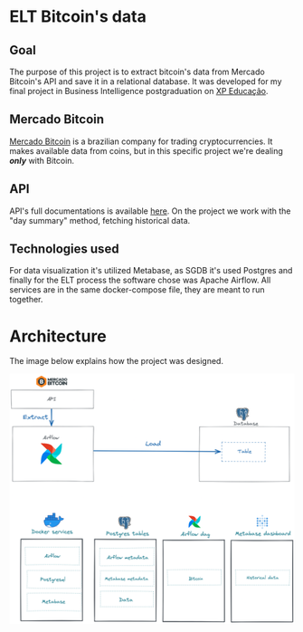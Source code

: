 # ELT Bitcoin's data

## Goal
 The purpose of this project is to extract bitcoin's data from Mercado Bitcoin's API and save it in a relational database. It was developed for my final project in Business Intelligence postgraduation on [XP Educação](https://www.xpeducacao.com.br/).


## Mercado Bitcoin
[Mercado Bitcoin](https://www.mercadobitcoin.com.br/) is a brazilian company for trading cryptocurrencies. It makes available data from coins, but in this specific project we're dealing ***only*** with Bitcoin.

## API

API's full documentations is available [here](https://www.mercadobitcoin.com.br/api-doc/). On the project we work with the "day summary" method, fetching historical data.

## Technologies used
For data visualization it's utilized Metabase, as SGDB it's used Postgres and finally for the ELT process the software chose was Apache Airflow. All services are in the same docker-compose file, they are meant to run together.


# Architecture
The image below explains how the project was designed.

![image](media/architecture.png)